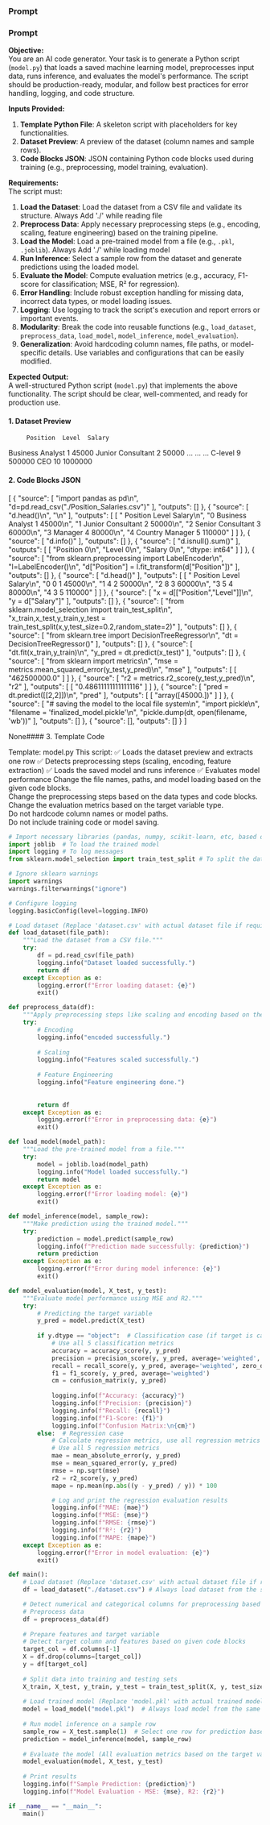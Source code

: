 ### Prompt

### Prompt

**Objective:**  
You are an AI code generator. Your task is to generate a Python script (`model.py`) that loads a saved machine learning model, preprocesses input data, runs inference, and evaluates the model's performance. The script should be production-ready, modular, and follow best practices for error handling, logging, and code structure.

**Inputs Provided:**  
1. **Template Python File**: A skeleton script with placeholders for key functionalities.  
2. **Dataset Preview**: A preview of the dataset (column names and sample rows).  
3. **Code Blocks JSON**: JSON containing Python code blocks used during training (e.g., preprocessing, model training, evaluation).  

**Requirements:**  
The script must:  
1. **Load the Dataset**: Load the dataset from a CSV file and validate its structure. Always Add './' while reading file
2. **Preprocess Data**: Apply necessary preprocessing steps (e.g., encoding, scaling, feature engineering) based on the training pipeline.  
3. **Load the Model**: Load a pre-trained model from a file (e.g., `.pkl`, `.joblib`).  Always Add './' while loading model
4. **Run Inference**: Select a sample row from the dataset and generate predictions using the loaded model.  
5. **Evaluate the Model**: Compute evaluation metrics (e.g., accuracy, F1-score for classification; MSE, R² for regression).  
6. **Error Handling**: Include robust exception handling for missing data, incorrect data types, or model loading issues.  
7. **Logging**: Use logging to track the script's execution and report errors or important events.  
8. **Modularity**: Break the code into reusable functions (e.g., `load_dataset`, `preprocess_data`, `load_model`, `model_inference`, `model_evaluation`).  
9. **Generalization**: Avoid hardcoding column names, file paths, or model-specific details. Use variables and configurations that can be easily modified.  

**Expected Output:**  
A well-structured Python script (`model.py`) that implements the above functionality. The script should be clear, well-commented, and ready for production use.

#### 1. Dataset Preview

         Position  Level  Salary
 Business Analyst      1   45000
Junior Consultant      2   50000
              ...    ...     ...
          C-level      9  500000
              CEO     10 1000000

#### 2. Code Blocks JSON

[
    {
        "source": [
            "import pandas as pd\n",
            "d=pd.read_csv(\"./Position_Salaries.csv\")"
        ],
        "outputs": []
    },
    {
        "source": [
            "d.head()\n",
            "\n"
        ],
        "outputs": [
            [
                "            Position  Level  Salary\n",
                "0   Business Analyst      1   45000\n",
                "1  Junior Consultant      2   50000\n",
                "2  Senior Consultant      3   60000\n",
                "3            Manager      4   80000\n",
                "4    Country Manager      5  110000"
            ]
        ]
    },
    {
        "source": [
            "d.info()"
        ],
        "outputs": []
    },
    {
        "source": [
            "d.isnull().sum()"
        ],
        "outputs": [
            [
                "Position    0\n",
                "Level       0\n",
                "Salary      0\n",
                "dtype: int64"
            ]
        ]
    },
    {
        "source": [
            "from sklearn.preprocessing import LabelEncoder\n",
            "l=LabelEncoder()\n",
            "d[\"Position\"] = l.fit_transform(d[\"Position\"])"
        ],
        "outputs": []
    },
    {
        "source": [
            "d.head()"
        ],
        "outputs": [
            [
                "   Position  Level  Salary\n",
                "0         0      1   45000\n",
                "1         4      2   50000\n",
                "2         8      3   60000\n",
                "3         5      4   80000\n",
                "4         3      5  110000"
            ]
        ]
    },
    {
        "source": [
            "x = d[[\"Position\",\"Level\"]]\n",
            "y = d[\"Salary\"]"
        ],
        "outputs": []
    },
    {
        "source": [
            "from sklearn.model_selection import train_test_split\n",
            "x_train,x_test,y_train,y_test = train_test_split(x,y,test_size=0.2,random_state=2)"
        ],
        "outputs": []
    },
    {
        "source": [
            "from sklearn.tree import DecisionTreeRegressor\n",
            "dt = DecisionTreeRegressor()"
        ],
        "outputs": []
    },
    {
        "source": [
            "dt.fit(x_train,y_train)\n",
            "y_pred = dt.predict(x_test)"
        ],
        "outputs": []
    },
    {
        "source": [
            "from sklearn import metrics\n",
            "mse = metrics.mean_squared_error(y_test,y_pred)\n",
            "mse"
        ],
        "outputs": [
            [
                "462500000.0"
            ]
        ]
    },
    {
        "source": [
            "r2 = metrics.r2_score(y_test,y_pred)\n",
            "r2"
        ],
        "outputs": [
            [
                "0.48611111111111116"
            ]
        ]
    },
    {
        "source": [
            "pred = dt.predict([[2,2]])\n",
            "pred"
        ],
        "outputs": [
            [
                "array([45000.])"
            ]
        ]
    },
    {
        "source": [
            "# saving the model to the local file system\n",
            "import pickle\n",
            "filename = 'finalized_model.pickle'\n",
            "pickle.dump(dt, open(filename, 'wb'))"
        ],
        "outputs": []
    },
    {
        "source": [],
        "outputs": []
    }
] 

 None#### 3. Template Code

Template: model.py
This script:
✅ Loads the dataset preview and extracts one row
✅ Detects preprocessing steps (scaling, encoding, feature extraction)
✅ Loads the saved model and runs inference
✅ Evaluates model performance
Change the file names, paths, and model loading based on the given code blocks.  
Change the preprocessing steps based on the data types and code blocks.  
Change the evaluation metrics based on the target variable type.  
Do not hardcode column names or model paths.  
Do not include training code or model saving.  

```py
# Import necessary libraries (pandas, numpy, scikit-learn, etc, based on given code blocks)
import joblib  # To load the trained model
import logging # To log messages
from sklearn.model_selection import train_test_split # To split the dataset into training and testing sets

# Ignore sklearn warnings
import warnings
warnings.filterwarnings("ignore")

# Configure logging
logging.basicConfig(level=logging.INFO)

# Load dataset (Replace 'dataset.csv' with actual dataset file if required)
def load_dataset(file_path):
    """Load the dataset from a CSV file."""
    try:
        df = pd.read_csv(file_path)
        logging.info("Dataset loaded successfully.")
        return df
    except Exception as e:
        logging.error(f"Error loading dataset: {e}")
        exit()

def preprocess_data(df):
    """Apply preprocessing steps like scaling and encoding based on the data types and code blocks, do only the necessary steps as per the given code blocks."""
    try:
        # Encoding
        logging.info("encoded successfully.")
        
        # Scaling
        logging.info("Features scaled successfully.")
        
        # Feature Engineering
        logging.info("Feature engineering done.")
        
        
        return df
    except Exception as e:
        logging.error(f"Error in preprocessing data: {e}")
        exit()

def load_model(model_path):
    """Load the pre-trained model from a file."""
    try:
        model = joblib.load(model_path)
        logging.info("Model loaded successfully.")
        return model
    except Exception as e:
        logging.error(f"Error loading model: {e}")
        exit()

def model_inference(model, sample_row):
    """Make prediction using the trained model."""
    try:
        prediction = model.predict(sample_row)
        logging.info(f"Prediction made successfully: {prediction}")
        return prediction
    except Exception as e:
        logging.error(f"Error during model inference: {e}")
        exit()

def model_evaluation(model, X_test, y_test):
    """Evaluate model performance using MSE and R2."""
    try:
        # Predicting the target variable
        y_pred = model.predict(X_test)
        
        if y.dtype == "object":  # Classification case (if target is categorical) (Use all classification metrics)
            # Use all 5 classification metrics
            accuracy = accuracy_score(y, y_pred)
            precision = precision_score(y, y_pred, average='weighted', zero_division=1)
            recall = recall_score(y, y_pred, average='weighted', zero_division=1)
            f1 = f1_score(y, y_pred, average='weighted')
            cm = confusion_matrix(y, y_pred)
            
            logging.info(f"Accuracy: {accuracy}")
            logging.info(f"Precision: {precision}")
            logging.info(f"Recall: {recall}")
            logging.info(f"F1-Score: {f1}")
            logging.info(f"Confusion Matrix:\n{cm}")
        else:  # Regression case
            # Calculate regression metrics, use all regression metrics
            # Use all 5 regression metrics
            mae = mean_absolute_error(y, y_pred)
            mse = mean_squared_error(y, y_pred)
            rmse = np.sqrt(mse)
            r2 = r2_score(y, y_pred)
            mape = np.mean(np.abs((y - y_pred) / y)) * 100

            # Log and print the regression evaluation results
            logging.info(f"MAE: {mae}")
            logging.info(f"MSE: {mse}")
            logging.info(f"RMSE: {rmse}")
            logging.info(f"R²: {r2}")
            logging.info(f"MAPE: {mape}")
    except Exception as e:
        logging.error(f"Error in model evaluation: {e}")
        exit()

def main():
    # Load dataset (Replace 'dataset.csv' with actual dataset file if required)
    df = load_dataset("./dataset.csv") # Always load dataset from the same directory as the script ./

    # Detect numerical and categorical columns for preprocessing based on given code blocks
    # Preprocess data
    df = preprocess_data(df)
    
    # Prepare features and target variable
    # Detect target column and features based on given code blocks
    target_col = df.columns[-1]
    X = df.drop(columns=[target_col])
    y = df[target_col]
    
    # Split data into training and testing sets
    X_train, X_test, y_train, y_test = train_test_split(X, y, test_size=0.2, random_state=2)
    
    # Load trained model (Replace 'model.pkl' with actual trained model file based on given code blocks)
    model = load_model("model.pkl")  # Always load model from the same directory as the script ./
    
    # Run model inference on a sample row
    sample_row = X_test.sample(1)  # Select one row for prediction based on given code blocks
    prediction = model_inference(model, sample_row)
    
    # Evaluate the model (All evaluation metrics based on the target variable type)
    model_evaluation(model, X_test, y_test)
    
    # Print results
    logging.info(f"Sample Prediction: {prediction}")
    logging.info(f"Model Evaluation - MSE: {mse}, R2: {r2}")

if __name__ == "__main__":
    main()
```